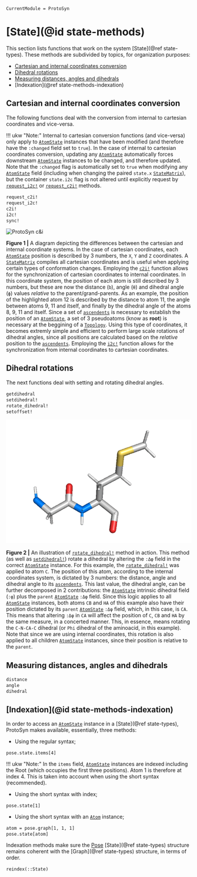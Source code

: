 ```@meta
CurrentModule = ProtoSyn
```

# [State](@id state-methods)

This section lists functions that work on the system [State](@ref state-types). These methods are subdivided by topics, for organization purposes:

+ [Cartesian and internal coordinates conversion](@ref)
+ [Dihedral rotations](@ref)
+ [Measuring distances, angles and dihedrals](@ref)
+ [Indexation](@ref state-methods-indexation)

## Cartesian and internal coordinates conversion

The following functions deal with the conversion from internal to cartesian
coordinates and vice-versa.

!!! ukw "Note:"
    Internal to cartesian conversion functions (and vice-versa) only apply to
    [`AtomState`](@ref) instances that have been modified (and therefore have
    the `:changed` field set to `true`). In the case of internal to cartesian
    coordinates conversion, updating any [`AtomState`](@ref) automatically
    forces downstream [`AtomState`](@ref) instances to be changed, and therefore
    updated. Note that the `:changed` flag is automatically set to `true` when
    modifying any [`AtomState`](@ref) field (including when changing the paired
    `state.x` [`StateMatrix`](@ref)), but the container `state.i2c` flag is not altered until explicitly request by [`request_i2c!`](@ref) or [`request_c2i!`](@ref) methods.

```@docs
request_c2i!
request_i2c!
c2i!
i2c!
sync!
```

![ProtoSyn c&i](../../../assets/ProtoSyn-c&i.png)

**Figure 1 |** A diagram depicting the differences between the cartesian and internal coordinate systems. In the case of cartesian coordinates, each [`AtomState`](@ref) position is described by 3 numbers, the `X`, `Y` and `Z` coordinates. A [`StateMatrix`](@ref) compiles all cartesian coordinates and is useful when applying certain types of conformation changes. Employing the [`c2i!`](@ref) function allows for the synchronization of cartesian coordinates to internal coordinates. In this coordinate system, the position of each atom is still described by 3 numbers, but these are now the distance (`b`), angle (`θ`) and dihedral angle (`ϕ`) values _relative_ to the parent/grand-parents. As an example, the position of the highlighted atom 12 is described by the distance to atom 11, the angle between atoms 9, 11 and itself, and finally by the dihedral angle of the atoms 8, 9, 11 and itself. Since a set of [`ascendents`](@ref) is necessary to establish the position of an [`AtomState`](@ref), a set of 3 pseudoatoms (know as **root**) is necessary at the beggining of a [`Topology`](@ref). Using this type of coordinates, it becomes extremly simple and efficient to perform large scale rotations of dihedral angles, since all positions are calculated based on the _relative_ position to the [`ascendents`](@ref). Employing the [`i2c!`](@ref) function allows for the synchronization from internal coordinates to cartesian coordinates.

## Dihedral rotations

The next functions deal with setting and rotating dihedral angles.

```@docs
getdihedral
setdihedral!
rotate_dihedral!
setoffset!
```

![ProtoSyn c&i](../../../assets/ProtoSyn-dihedral-rotation.gif)

**Figure 2 |** An illustration of [`rotate_dihedral!`](@ref) method in action. This method (as well as [`setdihedral!`](@ref)) rotate a dihedral by altering the `:Δφ` field in the correct [`AtomState`](@ref) instance. For this example,
the [`rotate_dihedral!`](@ref) was applied to atom `C`. The position of this atom, according to the internal coordinates system, is dictated by 3 numbers: the distance, angle and dihedral angle to its [`ascendents`](@ref). This last value, the dihedral angle, can be further decomposed in 2 contributions: the [`AtomState`](@ref) intrinsic dihedral field (`:φ`) plus the `parent` [`AtomState`](@ref) `:Δφ` field. Since this logic applies to all [`AtomState`](@ref) instances, both atoms `CB` and `HA` of this example also have their position dictated by its `parent` [`AtomState`](@ref) `:Δφ` field, which, in this case, is `CA`. This means that altering `:Δφ` in `CA` will affect the position of `C`, `CB` and `HA` by the same measure, in a concerted manner. This, in essence, means rotating the `C-N-CA-C` dihedral (or `Phi` dihedral of the aminoacid, in this example). Note that since we are using internal coordinates, this rotation is also applied to all children [`AtomState`](@ref) instances, since their position is relative to the `parent`.

## Measuring distances, angles and dihedrals

```@docs
distance
angle
dihedral
```

## [Indexation](@id state-methods-indexation)

In order to access an [`AtomState`](@ref) instance in a [State](@ref state-types), ProtoSyn makes available, essentially, three methods:

* Using the regular syntax;

```@repl methods
pose.state.items[4]
```

!!! ukw "Note:"
    In the `items` field, [`AtomState`](@ref) instances are indexed including the Root (which occupies the first three positions). Atom 1 is therefore at index 4. This is taken into account when using the short syntax (recommended).

* Using the short syntax with index;

```@repl methods
pose.state[1]
```

* Using the short syntax with an [`Atom`](@ref) instance;

```@repl methods
atom = pose.graph[1, 1, 1]
pose.state[atom]
```

Indexation methods make sure the [Pose](@ref) [State](@ref state-types) structure remains coherent with the [Graph](@ref state-types) structure, in terms of order.

```@docs
reindex(::State)
```